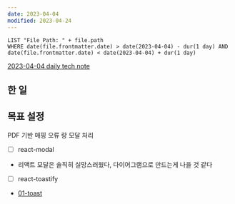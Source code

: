 ```yaml
---
date: 2023-04-04
modified: 2023-04-24
---
```


```dataview
LIST "File Path: " + file.path
WHERE date(file.frontmatter.date) > date(2023-04-04) - dur(1 day) AND date(file.frontmatter.date) < date(2023-04-04) + dur(1 day)
```

[2023-04-04 daily tech note](src/contents/topic/tech-review/T2023-04-04/T2023-04-04.md)

## 한 일

## 목표 설정

PDF 기반 매핑
오류 랑 모달 처리

- [ ] react-modal
- 리액트 모달은 솔직히 실망스러웠다, 다이어그램으로 만드는게 나을 것 같다
- [ ] react-toastify
- [01-toast](../../../front/react-toast/01-toast-args-jsx/01-toast.md)
